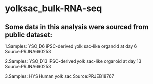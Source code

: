 # yolksac_bulk-RNA-seq

## Some data in this analysis were sourced from public dataset:

1.Samples: YSO_D6  iPSC-derived yolk sac-like organoid at day 6    Source:PRJNA660253

2.Samples: YSO_D13 iPSC-derived yolk sac-like organoid at day 13   Source:PRJNA660253

3.Samples: HYS     Human yolk sac                                  Source:PRJEB18767
